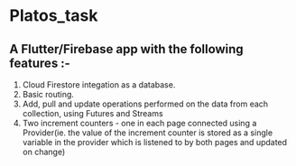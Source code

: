 # Platos_task

## A Flutter/Firebase app with the following features :-

1. Cloud Firestore integation as a database.
2. Basic routing.
3. Add, pull and update operations performed on the data from each collection, using Futures and Streams
4. Two increment counters - one in each page connected using a Provider(ie. the value of the increment counter is stored as a single variable in the provider which is listened to    by both pages and updated on change)
